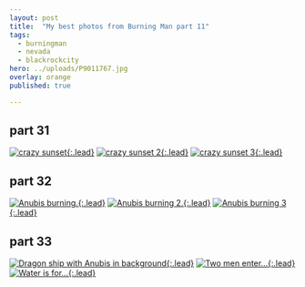 ```yaml
---
layout: post
title:  "My best photos from Burning Man part 11"
tags:
  - burningman
  - nevada
  - blackrockcity
hero: ../uploads/P9011767.jpg
overlay: orange
published: true

---
```


## part 31
[![crazy sunset](../uploads/P8311738.jpg){:.lead}](../uploads/P8311738.jpg)
[![crazy sunset 2](../uploads/P8311739.jpg){:.lead}](../uploads/P8311739.jpg)
[![crazy sunset 3](../uploads/P8311740.jpg){:.lead}](../uploads/P8311740.jpg)
## part 32
[![Anubis burning.](../uploads/P9011758.jpg){:.lead}](../uploads/P9011758.jpg)
[![Anubis burning 2.](../uploads/P9011756.jpg){:.lead}](../uploads/P9011756.jpg)
[![Anubis burning 3](../uploads/P9011755.jpg){:.lead}](../uploads/P9011755.jpg)
## part 33
[![Dragon ship with Anubis in background](../uploads/P9011767.jpg){:.lead}](../uploads/P9011767.jpg)
[![Two men enter...](../uploads/P9011779.jpg){:.lead}](../uploads/P9011779.jpg)
[![Water is for...](../uploads/P9011886.jpg){:.lead}](../uploads/P9011886.jpg)